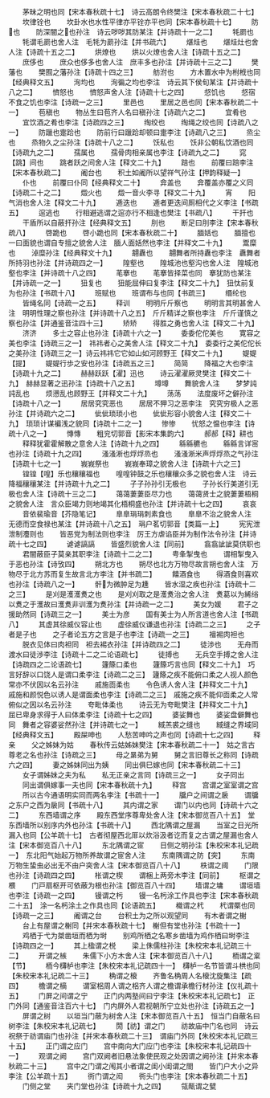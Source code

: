 <!-- { "loadSidebar": true } -->
　　茅昧之明也同【宋本春秋疏十七】　诗云高朗令终樊注【宋本春秋疏二十七】
　　坎律铨也
　　坎卦水也水性平律亦平铨亦平也同【宋本春秋疏十七】
　　防也
　　防深闇之也孙注　诗云哕哕其防某注【并诗疏十一之二】
　　牦罽也
　　牦谓毛罽也舍人注　毛牦为罽孙注【并书疏六】
　　煁烓也
　　煁烓灶也舍人注【诗疏十五之二】
　　烘燎也
　　烘以火燎也舍人注【诗疏十五之二】
　　庶侈也
　　庶众也侈多也舍人注　庶丰多也孙注【并诗疏十三之二】
　　樊藩也
　　樊囿之藩孙注【诗疏十四之三】
　　舫泭也
　　方木置水中为柎栰也同【经典释文五】
　　洵均也
　　洵徧之均也李注　诗云其下侯旬某注【并诗疏十八之二】
　　懠怒也
　　懠怒声舍人注【诗疏十七之四】
　　惄饥也
　　惄宿不食之饥也李注【诗疏一之三】
　　里邑也
　　里居之邑也同【宋本春秋疏二十一】
　　苞稹也
　　物丛生曰苞齐人名曰稹孙注【诗疏六之二】
　　宜肴也
　　宜饮酒之肴也李注【诗疏四之三】
　　绹绞也
　　绹绳之绞也同【诗疏八之一】
　　防躐也疐跲也
　　防前行曰躐跲却顿曰疐李注【诗疏八之三】
　　烝尘也
　　烝物久之尘孙注【诗疏十八之二】
　　饫私也
　　饫非公朝私饮酒也同【诗疏九之二】
　　孺属也
　　孺骨肉相亲属也李注【诗疏九之二】
　　窕【跳】间也
　　跳者跃之间舍人注【释文二十九】
　　踣也
　　前覆曰踣李注【宋本春秋疏二】
　　阇台也
　　积土如阇所以望祥气孙注【押韵释疑一】
　　仆也
　　前覆曰仆同【经典释文二十】
　　弇盖也
　　弇覆盖亦覆之义同【诗疏二十之二】
　　燬火也
　　燬一音火李寻【释文二十九】
　　宵
　　阳气消也舍人注【释文二十九】
　　逓迭也
　　逓者更迭间厠相代之义李注【书疏五】
　　逭逃也
　　行相避逃谓之逭亦行不相逢也樊注【书疏八】
　　干扞也
　　干盾所以自蔽扞孙注【经典释文五】
　　刖也
　　断足曰刖李注【宋本春秋疏八】
　　啓跪也
　　啓小跪也同【宋本春秋疏二十】
　　腼姡也
　　腼擅也一曰面貌也谓自专擅之貌舍人注　腼人面姡然也李注【并释文二十九】
　　鬻糜也
　　淖糜孙注【经典释文十九】
　　翿纛也
　　翿舞者所持纛也李注　纛舞者所持羽也孙注【并诗疏四之一】
　　隍壑也
　　隍城池也壑沟也舍人注　隍城池壑也李注【并诗疏十八之四】
　　芼搴也
　　芼搴皆择菜也同　搴犹防也某注【并诗疏一之一】
　　狃复也
　　狃能屈伸曰复李注【释文二十九】　狃忲前复为也孙注【书疏十八】
　　班赋也
　　班谓布与也同【书疏三】
　　缗纶也
　　皆绳名同【诗疏一之五】
　　释训
　　明明斤斤察也
　　明明言其明甚舍人注　明明性理之察也孙注【并诗疏十八之五】　斤斤精详之察也李注　斤斤谨慎之察也孙注【并通鉴音注四十三】
　　矫矫
　　得胜之勇也舍人注【释文二十九】
　　济济
　　多士之容止也孙注【诗疏十六之一】
　　委委佗佗美也
　　寛容之美也李注【诗疏三之一】　祎祎者心之美舍人注【释文二十九】　委委行之美佗佗长之美孙注【诗疏三之一】诗云祎祎它它如山如河顾野王【释文二十九】
　　媞媞【提】
　　媞媞行歩之安也孙注【诗疏五之三】
　　简简
　　降福之大也李注【诗疏十九之二】
　　赫赫跃跃【濯】迅也
　　诗云濯濯厥灵樊注【释文二十九】　赫赫显著之迅孙注【诗疏十八之五】
　　墫墫
　　舞貌舍人注
　　梦梦訰訰乱也
　　烦懑乱也顾野王【并释文二十九】
　　荡荡
　　法度废坏之僻孙注【诗疏十八之一】
　　居居究究恶也
　　居居不狎习之恶李注　究究穷极人之恶孙注【并诗疏六之二】
　　佌佌琐琐小也
　　佌佌形容小貌舍人注【释文二十九】　琐琐计谋褊浅之貌同【诗疏十二之一】
　　惨惨
　　忧怒之愠也李注【诗疏十八之一】
　　慱慱
　　粗兖切郭音【影宋本集韵六】
　　郝郝【释】耕也
　　释释犹霍霍解散之意舍人注【诗疏十九之四】
　　緜緜穮也
　　緜緜言详宻也孙注【诗疏十九之四】
　　溞溞淅也烰烰烝也
　　溞溞淅米声烰烰烝之气孙注【诗疏十七之一】
　　峩峩祭也
　　峩峩奉璋之貌舍人注【诗疏十六之三】
　　锽锽【喤】乐也穰穰福也
　　喤喤钟鼓之乐也穰穰众多之貌也舍人注　诗云降福穰穰某注【并诗疏十九之二】
　　子子孙孙引无极也
　　子孙长行美道引无极也舍人注【诗疏十三之二】
　　蔼蔼萋萋臣尽力也
　　蔼蔼贤士之貌萋萋梧桐之貌舍人注　言众臣竭力则地竭其化梧桐盛也孙注【并诗疏十七之四】
　　哀哀
　　音依裴瑜音【芥隐笔记】
　　臯臯琄琄刺素食也
　　臯臯不治之貌舍人注　无德而空食禄也某注【并诗疏十八之五】　琄户茗切郭音【类篇一上】
　　宪宪泄泄制灋则也
　　皆恶党为制法则也李注　厉王方虐谄臣并为制作法令孙注【并诗疏十七之四】
　　谑谑謞謞
　　皆盛烈貌舍人注【同前】
　　翕翕訿訿莫供职也
　　君闇蔽臣子莫亲其职李注【诗疏十二之二】
　　甹夆掣曳也
　　谓相掣曳入于恶也孙注【诗攷四】
　　朔北方也
　　朔尽也北方万物尽故言朔也舍人注　万物尽于北方苏而复生故言北方李注【并书疏二】
　　饎酒食也
　　得酒食则喜欢也孙注【诗疏八之一】
　　骭为微肿足为尰
　　皆水湿之疾也孙注【诗疏十二之三】
　　是刈是濩濩煑之也
　　是刈刈取之是濩煑治之舍人注　煑葛以为絺绤以煑之于濩故曰濩煑非训濩为煑孙注【并诗疏一之二】
　　美女为媛
　　君子之援助然同【诗疏三之一】
　　美士为彦
　　国有美士为人所言道也舍人注【书疏八】
　　其虚其徐威仪容止也
　　虚徐威仪谦退也孙注【诗疏二之三】
　　之子者是子也
　　之子者论五方之言是子也李注【诗疏一之三】
　　襢裼肉袒也
　　脱衣见体曰肉袒同　袒去裼衣孙注【并诗疏四之二】
　　徒渉也
　　无舟而渡水曰徒渉李注【诗疏十二之二论语疏七】
　　徒搏也
　　无兵空手搏之舍人注【诗疏四之二论语疏七】
　　籧篨口柔也
　　籧篨巧言也同【释文二十九】　巧言好辞以口饶人是谓口柔李注【诗疏二之三】　籧篨之疾不能俯口柔之人视人颜色常亦不伏因以名云孙注
　　戚施靣柔也
　　令色诱人舍人注【并释文二十九】　戚施和颜悦色以诱人是谓面柔也李注【诗疏二之三】　戚施之疾不能仰靣柔之人常俯似之因以名云孙注
　　夸毗体柔也
　　诗云无为夸毗樊注【并释文二十九】　屈已卑身求得于人曰体柔李注【诗疏十七之四】
　　婆娑舞也
　　婆娑盘僻舞也同　舞者之容婆娑然孙注【并诗疏七之一】
　　緎羔裘之缝也
　　緎缝之界域同【经典释文五】
　　殿屎呻也
　　人愁苦呻吟之声也同【诗疏十七之四】
　　释亲
　　父之姊妹为姑
　　春秋传云姑姊妹樊注【宋本春秋疏二十一】　姑之言古尊老之名也孙注【诗疏之三】
　　母之晜弟为舅
　　舅之言旧尊长之称同【诗疏六之四】
　　妻之姊妹同出为姨
　　同出俱巳嫁也同【宋本春秋疏二十三】
　　女子谓姊妹之夫为私
　　私无正亲之言同【诗疏三之一】
　　女子同出
　　同出谓俱嫁事一夫也同【宋本春秋疏十九】
　　释宫
　　宫谓之室室谓之宫
　　所以古今通语明实同而两名李注【书疏十一】
　　牖户之间谓之扆
　　谓牖之东户之西为扆同【书疏十八】
　　其内谓之家
　　谓门以内也同【诗疏十六之二】
　　东西墙谓之序
　　殿东西堂序尊卑处舍人注【宋本御览百八十五】　堂东西墙所以别序内外也孙注【书疏十八】
　　西北隅谓之屋漏
　　当室之日光所漏入也同【公羊疏十七】　古者彻屋西北厞以炊浴汲者讫而复之古谓之屋漏也舍人注【宋本御览百八十八】
　　东北隅谓之宧
　　日侧之明孙注【朱校宋本礼记疏一】　东北阳气始起万物所养故谓之宧舍人注
　　东南隅谓之防【突】
　　东南万物生蛰虫必出无不由户突舍人注【宋本御览百八十八】
　　柣谓之阈
　　门限也孙注【诗疏四之四】
　　枨谓之楔
　　谓梱上两旁木李注【同前】
　　枢谓之椳
　　门戸扇枢开可依蔽为根也孙注【御览百八十四】
　　墙谓之墉
　　谓垣墙也李注【诗疏一之四】
　　镘谓之杇
　　镘一名杇涂工作具也李注【宋本春秋疏二十五】　涂一名杇涂土之作具也同【论语疏五】
　　樴谓之杙
　　杙谓橜也同【诗疏一之三】
　　阇谓之台
　　台积土为之所以观望同
　　有木者谓之榭
　　台上有屋谓之榭同【并宋本春秋疏十七】　榭但有堂也孙注【书疏十一】
　　鸡栖于弋为桀凿垣而栖为埘
　　别鸡所栖之名寒乡凿墙为鸡作栖曰埘李注【诗疏四之一】
　　其上楹谓之棁
　　梁上侏儒柱孙注【朱校宋本礼记疏三十二】
　　开谓之槉
　　朱儒下小方木舍人注【宋本御览百八十八】
　　栭谓之楶【节】
　　栭今欂栌也李注【朱校宋本礼记疏四十一】　欂栌一名节皆谓斗栱也同【朱校宋本礼记疏二十三】
　　桷谓之榱
　　齐鲁名桷周人名榱沈旋集注【疏四】
　　檐谓之樀
　　谓室梠周人谓之梠齐人谓之檐谓承檐行材孙注【仪礼疏十五】
　　门屏之间谓之宁
　　正门内两塾间曰宁李注【朱校宋本礼记疏七】　正门外同【通鉴音注百六十七】　门内屏外人君视朝所宁立处也孙注【诗疏五之一】
　　屏谓之树
　　以垣当门蔽为树舍人注【宋本御览百八十五】　恒当门自蔽名曰树李注【朱校宋本礼记疏七】
　　閍【祊】谓之门
　　祊故庙中门名也同　诗云祝祭于祊谓庙门也孙注【并宋本春秋疏二十三】　谓庙门外同【朱校宋本礼记疏三十五】
　　正门谓之应门
　　宫中南向大门应门也李注【朱校宋本礼记疏四十一】
　　观谓之阙
　　宫门双阙者旧悬法象使民观之处因谓之阙孙注【并宋本春秋疏二十三】
　　宫中之门谓之闱其小者谓之闺小闺谓之閤
　　皆门户大小之异李注【公羊疏十五】
　　衖门谓之闳
　　衖头门也李注【宋本春秋疏二十五】
　　门侧之堂
　　夹门堂也孙注【诗疏十九之四】
　　瓴甋谓之甓
